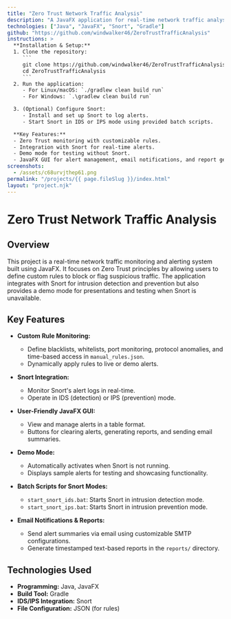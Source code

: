 ```yaml
---
title: "Zero Trust Network Traffic Analysis"
description: "A JavaFX application for real-time network traffic analysis focused on Zero Trust security and anomaly detection. The system integrates with Snort for intrusion detection and prevention, provides a demo mode for testing, and offers custom rule-based monitoring."
technologies: ["Java", "JavaFX", "Snort", "Gradle"]
github: "https://github.com/windwalker46/ZeroTrustTrafficAnalysis"
instructions: >
  **Installation & Setup:**
  1. Clone the repository:
     ```
     git clone https://github.com/windwalker46/ZeroTrustTrafficAnalysis.git
     cd ZeroTrustTrafficAnalysis
     ```
  2. Run the application:
     - For Linux/macOS: `./gradlew clean build run`
     - For Windows: `.\gradlew clean build run`

  3. (Optional) Configure Snort:
     - Install and set up Snort to log alerts.
     - Start Snort in IDS or IPS mode using provided batch scripts.

  **Key Features:**
  - Zero Trust monitoring with customizable rules.
  - Integration with Snort for real-time alerts.
  - Demo mode for testing without Snort.
  - JavaFX GUI for alert management, email notifications, and report generation.
screenshots:
  - /assets/c68urvjthep61.png
permalink: "/projects/{{ page.fileSlug }}/index.html"
layout: "project.njk"
---
```


# Zero Trust Network Traffic Analysis

## Overview

This project is a real-time network traffic monitoring and alerting system built using JavaFX. It focuses on Zero Trust principles by allowing users to define custom rules to block or flag suspicious traffic. The application integrates with Snort for intrusion detection and prevention but also provides a demo mode for presentations and testing when Snort is unavailable.

## Key Features

- **Custom Rule Monitoring:**
  - Define blacklists, whitelists, port monitoring, protocol anomalies, and time-based access in `manual_rules.json`.
  - Dynamically apply rules to live or demo alerts.

- **Snort Integration:**
  - Monitor Snort's alert logs in real-time.
  - Operate in IDS (detection) or IPS (prevention) mode.

- **User-Friendly JavaFX GUI:**
  - View and manage alerts in a table format.
  - Buttons for clearing alerts, generating reports, and sending email summaries.

- **Demo Mode:**
  - Automatically activates when Snort is not running.
  - Displays sample alerts for testing and showcasing functionality.

- **Batch Scripts for Snort Modes:**
  - `start_snort_ids.bat`: Starts Snort in intrusion detection mode.
  - `start_snort_ips.bat`: Starts Snort in intrusion prevention mode.

- **Email Notifications & Reports:**
  - Send alert summaries via email using customizable SMTP configurations.
  - Generate timestamped text-based reports in the `reports/` directory.

## Technologies Used

- **Programming:** Java, JavaFX
- **Build Tool:** Gradle
- **IDS/IPS Integration:** Snort
- **File Configuration:** JSON (for rules)

